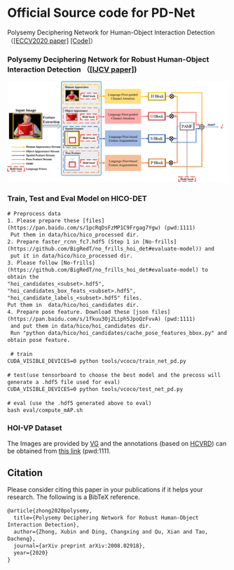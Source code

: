 # Official Source code for PD-Net 
Polysemy Deciphering Network for Human-Object Interaction Detection （[[ECCV2020 paper]](http://www.ecva.net/papers/eccv_2020/papers_ECCV/papers/123650069.pdf) [[Code]](https://github.com/MuchHair/PD-Net)）

###  Polysemy Deciphering Network for Robust Human-Object Interaction Detection （[[IJCV paper]](https://arxiv.org/pdf/2008.02918.pdf))
<img src="https://github.com/MuchHair/PD-Net-Extended-Version/blob/master/Paper_Images/overview.png" width="999" >

### Train, Test and Eval Model on HICO-DET
```
# Preprocess data
1. Please prepare these [files](https://pan.baidu.com/s/1pcRqDsFzMP1C9Frgag7Ygw) (pwd:1111) 
 Put them in data/hico/hico_processed dir.
2. Prepare faster_rcnn_fc7.hdf5 (Step 1 in [No-frills](https://github.com/BigRedT/no_frills_hoi_det#evaluate-model)) and 
 put it in data/hico/hico_processed dir.
3. Please follow [No-frills](https://github.com/BigRedT/no_frills_hoi_det#evaluate-model) to obtain the 
"hoi_candidates_<subset>.hdf5", "hoi_candidates_box_feats_<subset>.hdf5", "hoi_candidate_labels_<subset>.hdf5" files. 
Put them in  data/hico/hoi_candidates dir.
4. Prepare pose feature. Download these [json files](https://pan.baidu.com/s/1fkuu3Oj2Liph5JpoQzFvvA) (pwd:1111) 
 and put them in data/hico/hoi_candidates dir. 
 Run "python data/hico/hoi_candidates/cache_pose_features_bbox.py" and obtain pose feature.

 # train
CUDA_VISIBLE_DEVICES=0 python tools/vcoco/train_net_pd.py

# test(use tensorboard to choose the best model and the precoss will generate a .hdf5 file used for eval)
CUDA_VISIBLE_DEVICES=0 python tools/vcoco/test_net_pd.py

# eval (use the .hdf5 generated above to eval)
bash eval/compute_mAP.sh
```

### HOI-VP Dataset
The Images are provided by [VG](http://visualgenome.org/api/v0/api_home.html) and the annotations (based on [HCVRD](https://github.com/bohanzhuang/HCVRD-a-benchmark-for-large-scale-Human-Centered-Visual-Relationship-Detection)) can be obtained from [this link](https://pan.baidu.com/s/14aYOJk6Fi4KihVsGhweKjQ) (pwd:1111.



## Citation
Please consider citing this paper in your publications if it helps your research. The following is a BibTeX reference. 
```
@article{zhong2020polysemy,
  title={Polysemy Deciphering Network for Robust Human-Object Interaction Detection},
  author={Zhong, Xubin and Ding, Changxing and Qu, Xian and Tao, Dacheng},
  journal={arXiv preprint arXiv:2008.02918},
  year={2020}
}
```
